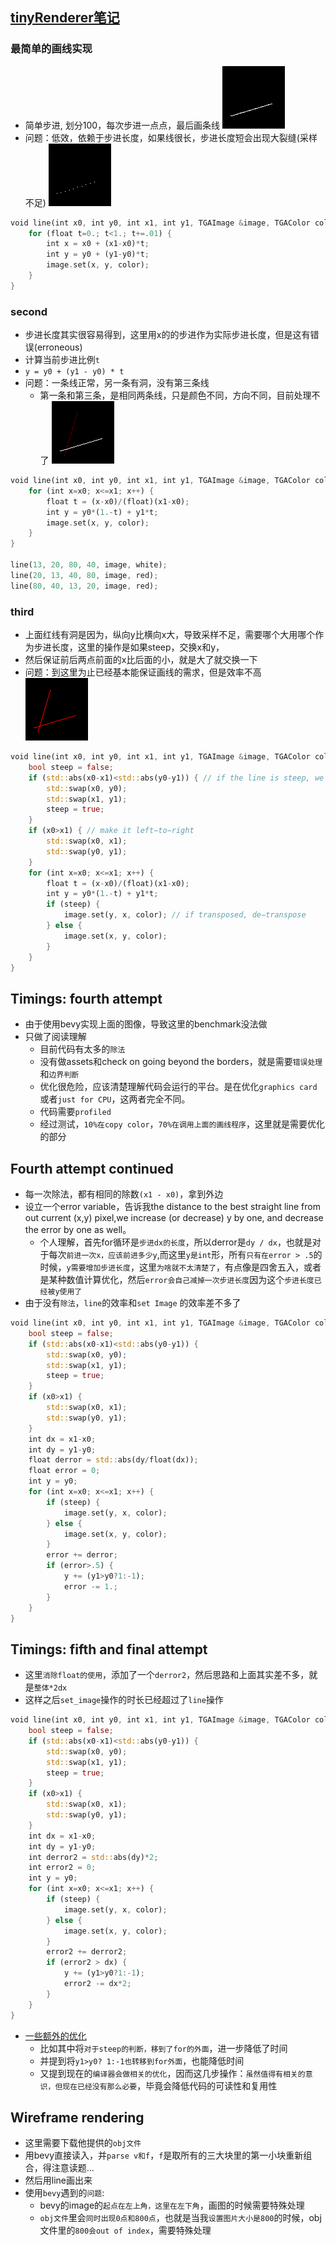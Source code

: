 ## [tinyRenderer笔记](https://github.com/ssloy/tinyrenderer/wiki/Lesson-1:-Bresenham%E2%80%99s-Line-Drawing-Algorithm)
### 最简单的画线实现
* 简单步进, 划分100，每次步进一点点，最后画条线
![first_attempt](image/first_attempt.png)
* 问题：低效，依赖于步进长度，如果线很长，步进长度短会出现大裂缝(采样不足)
![first_attempt_problem](image/first_attempt_problem.png)
``` rust
void line(int x0, int y0, int x1, int y1, TGAImage &image, TGAColor color) { 
    for (float t=0.; t<1.; t+=.01) { 
        int x = x0 + (x1-x0)*t; 
        int y = y0 + (y1-y0)*t; 
        image.set(x, y, color); 
    } 
}
```
### second
* 步进长度其实很容易得到，这里用x的的步进作为实际步进长度，但是这有错误(erroneous)
* 计算当前步进比例`t`
* `y = y0 + (y1 - y0) * t`
* 问题：一条线正常，另一条有洞，没有第三条线
    * 第一条和第三条，是相同两条线，只是颜色不同，方向不同，目前处理不了
![second_attempt](image/second_attempt.png)
``` rust
void line(int x0, int y0, int x1, int y1, TGAImage &image, TGAColor color) { 
    for (int x=x0; x<=x1; x++) { 
        float t = (x-x0)/(float)(x1-x0); 
        int y = y0*(1.-t) + y1*t; 
        image.set(x, y, color); 
    } 
}

line(13, 20, 80, 40, image, white); 
line(20, 13, 40, 80, image, red); 
line(80, 40, 13, 20, image, red);
```

### third
* 上面红线有洞是因为，纵向y比横向x大，导致采样不足，需要哪个大用哪个作为步进长度，这里的操作是如果steep，交换x和y，
* 然后保证前后两点前面的x比后面的小，就是大了就交换一下
* 问题：到这里为止已经基本能保证画线的需求，但是效率不高
![third_attempt](image/third_attempt.png)
``` rust
void line(int x0, int y0, int x1, int y1, TGAImage &image, TGAColor color) { 
    bool steep = false; 
    if (std::abs(x0-x1)<std::abs(y0-y1)) { // if the line is steep, we transpose the image 
        std::swap(x0, y0); 
        std::swap(x1, y1); 
        steep = true; 
    } 
    if (x0>x1) { // make it left−to−right 
        std::swap(x0, x1); 
        std::swap(y0, y1); 
    } 
    for (int x=x0; x<=x1; x++) { 
        float t = (x-x0)/(float)(x1-x0); 
        int y = y0*(1.-t) + y1*t; 
        if (steep) { 
            image.set(y, x, color); // if transposed, de−transpose 
        } else { 
            image.set(x, y, color); 
        } 
    } 
}
```
## Timings: fourth attempt
* 由于使用bevy实现上面的图像，导致这里的benchmark没法做
* 只做了阅读理解
    * 目前代码有太多的`除法`
    * 没有做assets和check on going beyond the borders，就是需要`错误处理`和`边界判断`
    * 优化很危险，应该清楚理解代码会运行的平台。是在优化`graphics card`或者`just for CPU`，这两者完全不同。
    * 代码需要`profiled`
    * 经过测试，`10%在copy color`，`70%在调用上面的画线程序`，这里就是需要优化的部分

## Fourth attempt continued
* 每一次除法，都有相同的除数`(x1 - x0)`，拿到外边
* 设立一个error variable，告诉我the distance to the best straight line from out current (x,y) pixel,we increase (or decrease) y by one, and decrease the error by one as well。
    * 个人理解，首先for循环是`步进dx的长度`，所以derror是`dy / dx`，也就是对于每次`前进一次x，应该前进多少y`,而这里`y是int`形，所有`只有在error > .5`的时候，`y需要增加步进长度`，这里`为啥就不太清楚了`，有点像是四舍五入，或者是某种数值计算优化，然后`error会自己减掉一次步进长度`因为这个`步进长度已经被y使用了`
* 由于没有`除法`，`line`的效率和`set Image` 的效率差不多了
``` rust
void line(int x0, int y0, int x1, int y1, TGAImage &image, TGAColor color) { 
    bool steep = false; 
    if (std::abs(x0-x1)<std::abs(y0-y1)) { 
        std::swap(x0, y0); 
        std::swap(x1, y1); 
        steep = true; 
    } 
    if (x0>x1) { 
        std::swap(x0, x1); 
        std::swap(y0, y1); 
    } 
    int dx = x1-x0; 
    int dy = y1-y0; 
    float derror = std::abs(dy/float(dx)); 
    float error = 0; 
    int y = y0; 
    for (int x=x0; x<=x1; x++) { 
        if (steep) { 
            image.set(y, x, color); 
        } else { 
            image.set(x, y, color); 
        } 
        error += derror; 
        if (error>.5) { 
            y += (y1>y0?1:-1); 
            error -= 1.; 
        } 
    } 
} 
```

## Timings: fifth and final attempt
* 这里`消除float的使用`，添加了一个`derror2`，然后思路和上面其实差不多，就是`整体*2dx`
* 这样之后`set_image`操作的时长已经超过了`line`操作
``` rust
void line(int x0, int y0, int x1, int y1, TGAImage &image, TGAColor color) { 
    bool steep = false; 
    if (std::abs(x0-x1)<std::abs(y0-y1)) { 
        std::swap(x0, y0); 
        std::swap(x1, y1); 
        steep = true; 
    } 
    if (x0>x1) { 
        std::swap(x0, x1); 
        std::swap(y0, y1); 
    } 
    int dx = x1-x0; 
    int dy = y1-y0; 
    int derror2 = std::abs(dy)*2; 
    int error2 = 0; 
    int y = y0; 
    for (int x=x0; x<=x1; x++) { 
        if (steep) { 
            image.set(y, x, color); 
        } else { 
            image.set(x, y, color); 
        } 
        error2 += derror2; 
        if (error2 > dx) { 
            y += (y1>y0?1:-1); 
            error2 -= dx*2; 
        } 
    } 
} 
```
* [一些额外的优化](https://github.com/ssloy/tinyrenderer/issues/28)
    * 比如其中将`对于steep的判断，移到了for的外面`，进一步降低了时间
    * 并提到将`y1>y0? 1:-1也转移到for外面`，也能降低时间
    * 又提到现在的`编译器会做相关的优化`，因而这几步操作：`虽然值得有相关的意识，但现在已经没有那么必要`，毕竟会降低代码的可读性和复用性

## Wireframe rendering
* 这里需要下载他提供的`obj文件`
* 用bevy直接读入，并`parse v和f`，`f`是取所有的三大块里的第一小块重新组合，得注意读题...
* 然后用line画出来
* 使用`bevy`遇到的`问题`:
    * bevy的image的`起点在左上角，这里在左下角`，画图的时候需要特殊处理
    * `obj文件`里会`同时出现0点和800点`，也就是当我`设置图片大小是800`的时候，obj文件里的`800会out of index`，需要特殊处理
